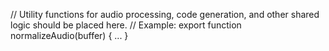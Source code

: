 // Utility functions for audio processing, code generation, and other shared logic should be placed here.
// Example: export function normalizeAudio(buffer) { ... }
